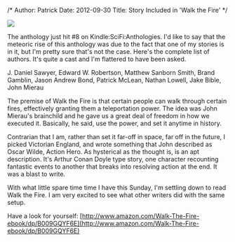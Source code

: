 /*
Author: Patrick
Date: 2012-09-30
Title: Story Included in 'Walk the Fire'
*/

[![](http://www.patrickemclean.com/wp-content/uploads/2012/09/Walk-The-Fire_-J.-Daniel-SawyerEdward-W.-RobertsonMatthew-Sanborn-SmithBrand-GamblinJason-Andrew-BondPatrick-McLeanNathan-LowellJake-BibleJohn-Mierau_-Amazon.com_-Kindle-Store.jpg)](http://www.patrickemclean.com/wp-content/uploads/2012/09/Walk-The-Fire_-J.-Daniel-SawyerEdward-W.-RobertsonMatthew-Sanborn-SmithBrand-GamblinJason-Andrew-BondPatrick-McLeanNathan-LowellJake-BibleJohn-Mierau_-Amazon.com_-Kindle-Store.jpg)

The anthology just hit #8 on Kindle:SciFi:Anthologies. I'd like to say that the meteoric rise of this anthology was due to the fact that one of my stories is in it, but I'm pretty sure that's not the case. Here's the complete list of authors. It's quite a cast and I'm flattered to have been asked.

J. Daniel Sawyer, Edward W. Robertson, Matthew Sanborn Smith, Brand Gamblin, Jason Andrew Bond, Patrick McLean, Nathan Lowell, Jake Bible, John Mierau

The premise of Walk the Fire is that certain people can walk through certain fires, effectively granting them a teleportation power. The idea was John Mierau's brainchild and he gave us a great deal of freedom in how we executed it. Basically, he said, use the power, and set it anytime in history.

Contrarian that I am, rather than set it far-off in space, far off in the future, I picked Victorian England, and wrote something that John described as Oscar Wilde, Action Hero. As hysterical as the thought is, is an apt description. It's Arthur Conan Doyle type story, one character recounting fantastic events to another that breaks into resolving action at the end. It was a blast to write.

With what little spare time time I have this Sunday, I'm settling down to read Walk the Fire. I am very excited to see what other writers did with the same setup.

Have a look for yourself: [http://www.amazon.com/Walk-The-Fire-ebook/dp/B009GQYF6E](http://www.amazon.com/Walk-The-Fire-ebook/dp/B009GQYF6E)

